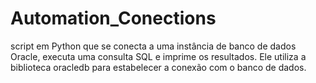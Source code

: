 # Automation_Conections
script em Python que se conecta a uma instância de banco de dados Oracle, executa uma consulta SQL e imprime os resultados. Ele utiliza a biblioteca oracledb para estabelecer a conexão com o banco de dados.
